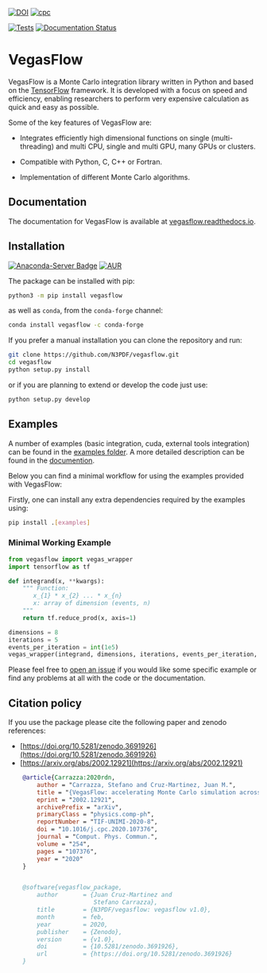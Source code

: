 [![DOI](https://zenodo.org/badge/226363558.svg)](https://zenodo.org/badge/latestdoi/226363558)
[![cpc](https://img.shields.io/badge/j.%20Computer%20Physics%20Communication-2020%2F107376-blue)](https://inspirehep.net/literature/1783000)

[![Tests](https://github.com/N3PDF/vegasflow/workflows/pytest/badge.svg)](https://github.com/N3PDF/vegasflow/actions?query=workflow%3A%22pytest%22)
[![Documentation Status](https://readthedocs.org/projects/vegasflow/badge/?version=latest)](https://vegasflow.readthedocs.io/en/latest/?badge=latest)


# VegasFlow

VegasFlow is a Monte Carlo integration library written in Python and based on the [TensorFlow](https://www.tensorflow.org/) framework. It is developed with a focus on speed and efficiency, enabling researchers to perform very expensive calculation as quick and easy as possible.

Some of the key features of VegasFlow are:
- Integrates efficiently high dimensional functions on single (multi-threading) and multi CPU, single and multi GPU, many GPUs or clusters.

- Compatible with Python, C, C++ or Fortran.

- Implementation of different Monte Carlo algorithms.

## Documentation
The documentation for VegasFlow is available at [vegasflow.readthedocs.io](https://vegasflow.readthedocs.io/en/latest).

## Installation
[![Anaconda-Server Badge](https://anaconda.org/conda-forge/vegasflow/badges/installer/conda.svg)](https://anaconda.org/conda-forge/vegasflow)
[![AUR](https://img.shields.io/aur/version/python-vegasflow)](https://aur.archlinux.org/packages/python-vegasflow/)

The package can be installed with pip:
```bash
python3 -m pip install vegasflow
```

as well as `conda`, from the `conda-forge` channel:
```bash
conda install vegasflow -c conda-forge
```

If you prefer a manual installation you can clone the repository and run:
```bash
git clone https://github.com/N3PDF/vegasflow.git
cd vegasflow
python setup.py install
```
or if you are planning to extend or develop the code just use:
```bash
python setup.py develop
```

## Examples
A number of examples (basic integration, cuda, external tools integration) can be found in the [examples folder](https://github.com/N3PDF/vegasflow/tree/master/examples). A more detailed description can be found in the [documention](https://vegasflow.readthedocs.io/en/latest/examples.html).

Below you can find a minimal workflow for using the examples provided with VegasFlow:

Firstly, one can install any extra dependencies required by the examples using:

```bash
pip install .[examples]
```

### Minimal Working Example
```python
from vegasflow import vegas_wrapper
import tensorflow as tf

def integrand(x, **kwargs):
    """ Function:
       x_{1} * x_{2} ... * x_{n}
       x: array of dimension (events, n)
    """
    return tf.reduce_prod(x, axis=1)

dimensions = 8
iterations = 5
events_per_iteration = int(1e5)
vegas_wrapper(integrand, dimensions, iterations, events_per_iteration, compilable=True)
```

Please feel free to [open an issue](https://github.com/N3PDF/vegasflow/issues/new) if you would like
some specific example or find any problems at all with the code or the documentation.

## Citation policy

If you use the package please cite the following paper and zenodo references:
- [https://doi.org/10.5281/zenodo.3691926](https://doi.org/10.5281/zenodo.3691926)
- [https://arxiv.org/abs/2002.12921](https://arxiv.org/abs/2002.12921)

```bibtex
    @article{Carrazza:2020rdn,
        author = "Carrazza, Stefano and Cruz-Martinez, Juan M.",
        title = "{VegasFlow: accelerating Monte Carlo simulation across multiple hardware platforms}",
        eprint = "2002.12921",
        archivePrefix = "arXiv",
        primaryClass = "physics.comp-ph",
        reportNumber = "TIF-UNIMI-2020-8",
        doi = "10.1016/j.cpc.2020.107376",
        journal = "Comput. Phys. Commun.",
        volume = "254",
        pages = "107376",
        year = "2020"
    }


    @software{vegasflow_package,
        author       = {Juan Cruz-Martinez and
                        Stefano Carrazza},
        title        = {N3PDF/vegasflow: vegasflow v1.0},
        month        = feb,
        year         = 2020,
        publisher    = {Zenodo},
        version      = {v1.0},
        doi          = {10.5281/zenodo.3691926},
        url          = {https://doi.org/10.5281/zenodo.3691926}
    }
```
